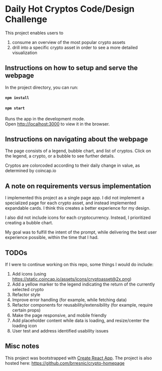 # Daily Hot Cryptos Code/Design Challenge

This project enables users to 
1) consume an overview of the most popular crypto assets 
2) drill into a specific crypto asset in order to see a more detailed visualization

## Instructions on how to setup and serve the webpage

In the project directory, you can run:

#### `npm install`

#### `npm start`

Runs the app in the development mode.<br>
Open [http://localhost:3000](http://localhost:3000) to view it in the browser.

## Instructions on navigating about the webpage

The page consists of a legend, bubble chart, and list of cryptos. Click on the legend, a crypto, or a bubble to see further details.

Cryptos are colorcoded according to their daily change in value, as determined by coincap.io

## A note on requirements versus implementation

I implemented this project as a single page app. I did not implement a specialized page for each crypto asset, and instead implemented expandable cards. I think this creates a better experience for my design. 

I also did not include icons for each cryptocurrency. Instead, I prioritized creating a bubble chart. 

My goal was to fulfill the intent of the prompt, while delivering the best user experience possible, within the time that I had.   

## TODOs

If I were to continue working on this repo, some things I would do include:

1. Add icons (using https://static.coincap.io/assets/icons/cryptoasset@2x.png)
2. Add a yellow marker to the legend indicating the return of the currently selected crypto
3. Refactor style
4. Improve error handling (for example, while fetching data)
5. Refactor components for reusability/extensibility (for example, require certain props)
6. Make the page responsive, and mobile friendly
7. Add placeholder content while data is loading, and resize/center the loading icon
8. User test and address identified usability issues

## Misc notes

This project was bootstrapped with [Create React App](https://github.com/facebook/create-react-app).
The project is also hosted here: https://github.com/brresnic/crypto-homepage